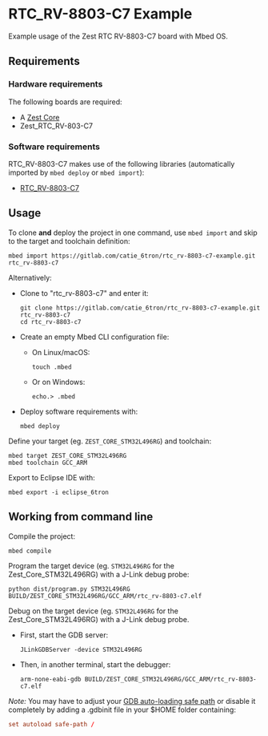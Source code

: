 # RTC_RV-8803-C7 Example

Example usage of the Zest RTC RV-8803-C7 board with Mbed OS.

## Requirements
### Hardware requirements
The following boards are required:

- A [Zest Core](https://member.6tron.io/fr/m/ressources/plateforme-materielle/cartes-zest-core/)
- Zest_RTC_RV-803-C7

### Software requirements
RTC_RV-8803-C7 makes use of the following libraries (automatically imported
by `mbed deploy` or `mbed import`):

- [RTC_RV-8803-C7](https://gitlab.com/catie_6tron/rtc_rv-8803-c7.git)

## Usage
To clone **and** deploy the project in one command, use `mbed import` and skip to the
target and toolchain definition:

```shell
mbed import https://gitlab.com/catie_6tron/rtc_rv-8803-c7-example.git rtc_rv-8803-c7
```

Alternatively:

- Clone to "rtc_rv-8803-c7" and enter it:
  ```shell
  git clone https://gitlab.com/catie_6tron/rtc_rv-8803-c7-example.git rtc_rv-8803-c7
  cd rtc_rv-8803-c7
  ```

- Create an empty Mbed CLI configuration file:
  - On Linux/macOS:
    ```shell
    touch .mbed
    ```

  - Or on Windows:
    ```shell
    echo.> .mbed
    ```

- Deploy software requirements with:
  ```shell
  mbed deploy
  ```

Define your target (eg. `ZEST_CORE_STM32L496RG`) and toolchain:

```shell
mbed target ZEST_CORE_STM32L496RG
mbed toolchain GCC_ARM
```

Export to Eclipse IDE with:

```shell
mbed export -i eclipse_6tron
```

## Working from command line
Compile the project:

```shell
mbed compile
```

Program the target device (eg. `STM32L496RG` for the Zest_Core_STM32L496RG) with a J-Link
debug probe:

```shell
python dist/program.py STM32L496RG BUILD/ZEST_CORE_STM32L496RG/GCC_ARM/rtc_rv-8803-c7.elf
```

Debug on the target device (eg. `STM32L496RG` for the Zest_Core_STM32L496RG) with a
J-Link debug probe.

- First, start the GDB server:
  ```shell
  JLinkGDBServer -device STM32L496RG
  ```

- Then, in another terminal, start the debugger:
  ```shell
  arm-none-eabi-gdb BUILD/ZEST_CORE_STM32L496RG/GCC_ARM/rtc_rv-8803-c7.elf
  ```

*Note:* You may have to adjust your [GDB auto-loading safe path](https://sourceware.org/gdb/onlinedocs/gdb/Auto_002dloading-safe-path.html#Auto_002dloading-safe-path)
or disable it completely by adding a .gdbinit file in your $HOME folder containing:

```conf
set autoload safe-path /
```

